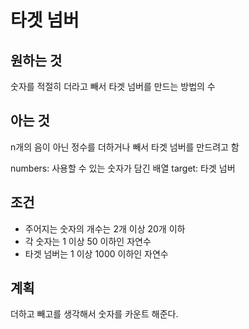 # 타겟 넘버 

## 원하는 것

숫자를 적절히 더라고 빼서 타겟 넘버를 만드는 방법의 수

## 아는 것

n개의 음이 아닌 정수를 더하거나 빼서 타겟 넘버를 만드려고 함

numbers: 사용할 수 있는 숫자가 담긴 배열
target: 타겟 넘버

## 조건

- 주어지는 숫자의 개수는 2개 이상 20개 이하
- 각 숫자는 1 이상 50 이하인 자연수
- 타겟 넘버는 1 이상 1000 이하인 자연수

## 계획

더하고 빼고를 생각해서 숫자를 카운트 해준다. 
